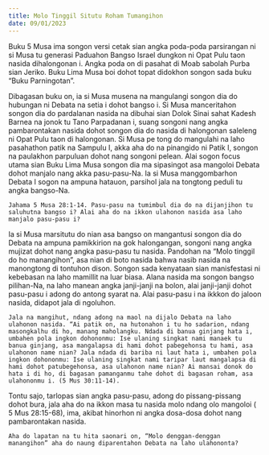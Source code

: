 ```yaml
---
title: Molo Tinggil Situtu Roham Tumangihon
date: 09/01/2023
---
```


Buku 5 Musa ima songon versi cetak sian angka poda-poda parsirangan ni si Musa tu generasi Paduahon Bangso Israel dungkon ni Opat Pulu taon nasida dihalongonan i. Angka poda on di pasahat di Moab sabolah Purba sian Jeriko. Buku Lima Musa boi dohot topat didokhon songon sada buku “Buku Parningotan”.

Dibagasan buku on, ia si Musa musena na mangulangi songon dia do hubungan ni Debata na setia i dohot bangso i. Si Musa manceritahon songon dia do pardalanan nasida na dibuhai sian Dolok Sinai sahat Kadesh Barnea na jonok tu Tano Parpadanan i, suang songoni nang angka pambarontakan nasida dohot songon dia do nasida di halongonan saleleng ni Opat Pulu taon di halongonan. Si Musa pe tong do mangulahi na laho pasahathon patik na Sampulu I, akka aha do na pinangido ni Patik I, songon na paulakhon parpuluan dohot nang songoni pelean. Alai sogon focus utama sian Buku Lima Musa songon dia ma sipasingot asa mangoloi Debata dohot manjalo nang akka pasu-pasu-Na. Ia si Musa manggombarhon Debata I sogon na ampuna hatauon, parsihol jala na tongtong peduli tu angka bangso-Na.

`Jahama 5 Musa 28:1-14. Pasu-pasu na tumimbul dia do na dijanjihon tu saluhutna bangso i? Alai aha do na ikkon ulahonon nasida asa laho manjalo pasu-pasu i?`

Ia si Musa marsitutu do nian asa bangso on mangantusi songon dia do Debata na ampuna pamikkirion na gok halongangan, songoni nang angka mujizat dohot nang angka pasu-pasu tu nasida. Pandohan na “Molo tinggil do ho manangihon”, asa nian di boto nasida bahwa nasib nasida na manongtong di tontuhon dison. Songon sada kenyataan sian manisfestasi ni kebebasan na laho mamillit na luar biasa. Alana nasida ma songon bangso pilihan-Na, na laho manean angka janji-janji na bolon, alai janji-janji dohot pasu-pasu i adong do antong syarat na. Alai pasu-pasu i na ikkkon do jaloon nasida, didapot jala di ngoluhon.

`Jala na mangihut, ndang adong na maol na dijalo Debata na laho ulahonon nasida. “Ai patik on, na hutonahon i tu ho sadarion, ndang masongkalhu di ho, manang maholangku. Ndada di banua ginjang hata i, umbahen pola ingkon dohononmu: Ise ulaning singkat nami manaek tu banua ginjang, asa mangalapsa di hami dohot pabegehonsa tu hami, asa ulahonon name nian? Jala ndada di bariba ni laut hata i, umbahen pola ingkon dohononmu: Ise ulaning singkat nami taripar laut mangalapsa di hami dohot patubegehonsa, asa ulahonon name nian? Ai mansai donok do hata i di ho, di bagasan pamanganmu tahe dohot di bagasan roham, asa ulahononmu i. (5 Mus 30:11-14).`

Tontu sajo, tarlopas sian angka pasu-pasu, adong do pissang-pissang dohot bura, jala aha do na ikkon masa tu nasida molo ndang olo mangoloi ( 5 Mus 28:15-68), ima, akibat hinorhon ni angka dosa-dosa dohot nang pambarontakan nasida.

`Aha do lapatan na tu hita saonari on, “Molo denggan-denggan manangihon” aha do naung diparentahon Debata na laho ulahononta?`